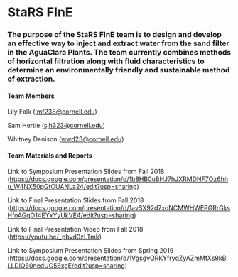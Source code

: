 # StaRS FInE
### The purpose of the StaRS FInE team is to design and develop an effective way to inject and extract water from the sand filter in the AguaClara Plants. The team currently combines methods of horizontal filtration along with fluid characteristics to determine an environmentally friendly and sustainable method of extraction.
#### Team Members
Lily Falk (lmf238@cornell.edu)

Sam Hertle (sjh323@cornell.edu)

Whitney Denison (wwd23@cornell.edu)

#### Team Materials and Reports

Link to Symposium Presentation Slides from Fall 2018 (https://docs.google.com/presentation/d/1b8HB0uBHJ7hJXRMDNF7Oz6hhu_W4NX50pGtOUANLa24/edit?usp=sharing)

Link to Final Presentation Slides from Fall 2018 (https://docs.google.com/presentation/d/1avSX92d7xoNCMWHWEPGRrGksHfoAGqO14EYxYyUkVE4/edit?usp=sharing)

Link to Final Presentation Video from Fall 2018 (https://youtu.be/_pbvd0zLTmk)

Link to Symposium Presentation Slides from Spring 2019 (https://docs.google.com/presentation/d/1VgsgvQRKYfryqZyAZmMtXs9kBILLDlO60nedUG56xgE/edit?usp=sharing)
